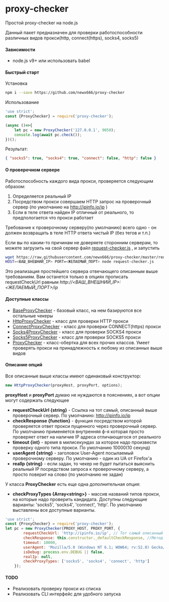 # proxy-checker
Простой proxy-checker на node.js

Данный пакет предназначен для проверки работоспособности различных видов прокси(http, connect(https), socks4, socks5)

#### Зависимости
* node.js v9+ или использовать babel

#### Быстрый старт

Установка
```bash
npm i --save https://github.com/newx666/proxy-checker
```

Использование
```js
'use strict';
const {ProxyChecker} = require('proxy-checker');

(async ()=>{
	let pc = new ProxyChecker('127.0.0.1', 9050);
	console.log(await pc.check());
})();
```
Результат:
```json
{ "socks5": true, "socks4": true, "connect": false, "http": false }
```

#### О проверочном сервере

Работоспособность каждого вида прокси, проверяется следующим образом:

1) Определяется реальный IP
2) Посредством прокси совершаем HTTP запрос на проверочный сервер (по умолчанию на http://ipinfo.io/ip )
3) Если в теле ответа найден IP отличный от реального, то предпологается что прокси работает

Требование к проверочному серверу(по умолчанию) всего одно - он должен возвращать в теле HTTP ответа чистый IP 
(без тегов и т.п.)

Если вы по каким-то причинам не доверяете сторонним серверам, то можете загрузить на свой сервер 
файл [request-checker.js](https://raw.githubusercontent.com/newx666/proxy-checker/master/request-checker.js) , и запустить
```bash
wget https://raw.githubusercontent.com/newx666/proxy-checker/master/request-checker.js
HOST=<ВАШ_ВНЕШНИЙ_IP> PORT=<ЖЕЛАЕМЫЙ_ПОРТ> node request-checker.js
```

Это реализация простейшего сервера отвечающего описанным выше требованиям. Вам останется только в опциях прописать 
requestCheckUrl равным _http://<ВАШ_ВНЕШНИЙ_IP>:<ЖЕЛАЕМЫЙ_ПОРТ>/ip_

#### Доступные классы

* [BaseProxyChecker](https://github.com/newx666/proxy-checker/blob/master/lib/BaseProxyChecker.js) - базовый класс, 
на нем базируются все остальные чекеры
* [HttpProxyChecker](https://github.com/newx666/proxy-checker/blob/master/lib/HttpProxyChecker.js) - класс для проверки HTTP прокси 
* [ConnectProxyChecker](https://github.com/newx666/proxy-checker/blob/master/lib/ConnectProxyChecker.js) - класс для проверки CONNECT(https) прокси 
* [Socks4ProxyChecker](https://github.com/newx666/proxy-checker/blob/master/lib/Socks4ProxyChecker.js) - класс для проверки SOCKS4 прокси 
* [Socks5ProxyChecker](https://github.com/newx666/proxy-checker/blob/master/lib/Socks5ProxyChecker.js) - класс для проверки SOCKS5 прокси 
* [ProxyChecker](https://github.com/newx666/proxy-checker/blob/master/lib/ProxyChecker.js) - класс-обертка для всех прочих классов. Умеет 
проверять прокси на принадлежность к любому из описанных выше видов 

#### Описание опций

Все описанные выше классы имеют одинаковый конструктор:

```js
new HttpProxyChecker(proxyHost, proxyPort, options);
```

**proxyHost** и **proxyPort** думаю не нуждаются в пояснениях, а вот опции могут содержать следующее

* **requestCheckUrl {string}** - Ссылка на тот самый, описанный выше проверочный сервер. По умолчанию: http://ipinfo.io/ip
* **checkResponse {function}** - функция посредством которой проверяется ответ прокси пущенного через проверочный сервер. По умолчанию 
применяется внутренняя ф-я которая просто проверяет ответ на наличие IP адреса отличающегося от реального
*  **timeout {int}** - время в милисекундах за которое надо произвести проверку одного типа прокси. По умолчанию 10000(10 секунд)
*  **userAgent {string}** - заголовок User-Agent посылаемый проверочному серверу. По умолчанию - один из UA от Firefox'a
*  **realIp {string}** - если задан, то чекер не будет пытаться выяснить реальный IP посредством запроса к проверочному серверу, 
а просто поверит на слово (по умолчанию не задан)

У класса **ProxyChecker** есть еще одна дополнительная опция:

* **checkProxyTypes {Array\<string\>}** - массив названий типов прокси, на которые надо проверить кандидата. Доступны следующие 
варианты: 'socks5', 'socks4', 'connect', 'http'. По умолчанию выставлены все доступные варианты.


```js
'use strict';
const {ProxyChecker} = require('proxy-checker');
let pc = new ProxyChecker(PROXY_HOST, PROXY_PORT, {
        requestCheckUrl: 'http://ipinfo.io/ip', // Тот самый описанный выше проверочный сервер
        checkResponse: this.constructor._defaultCheckResponse, //Метод проверяющий
        timeout: 10000,
        userAgent: 'Mozilla/5.0 (Windows NT 6.1; WOW64; rv:52.0) Gecko/20100101 Firefox/52.0',
        isDebug: process.env.DEBUG || false,
        realIp: null,
        checkProxyTypes: ['socks5', 'socks4', 'connect', 'http']
	});
```


#### TODO

* Реализовать проверку прокси из списка
* Реализовать CLI интерфейс для удобного запуска